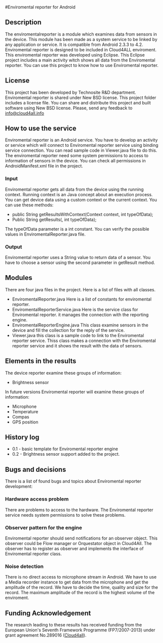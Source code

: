 #Enviromental reporter for Android

## Description
The enviromentalreporter is a module which examines data from sensors in the device.
This module has been made as a system service to be linked by any application or service. It is compatible from Android 2.3.3 to 4.2.
Enviromental reporter is designed to be included in Cloud4ALL enviroment.
This enviromental reporter was developed using Eclipse. This Eclipse project includes a main activity witch shows all data from the Enviromental reporter. You can use this project to know how to use Enviromental reporter. 

## License
This project has been developed by Technosite R&D department.
Enviromental reporter is shared under New BSD license. This project folder includes a license file.
You can share and distribute this project and built software using New BSD license.
Please, send any feedback to info@cloud4all.info

## How to use the service
Enviromental reporter is an Android service. You have to develop an activity or service which will connect to Enviromental reporter service using binding service connection.
You can read sample code in Viewer.java file to do this.
The enviromental reporter need some system permissions to access to information of sensors in the device.
You can check all permissions in AndroidManifest.xml file in the project.

### Input
Enviromental reporter gets all data from the device using the running context. Running context is an Java concept about an execution process.
You can get device data using a custom context or the current context. You can use these methods:

- public String getResultsWithContext(Context context, int typeOfData);
- Public String getResults(, int typeOfData);

The typeOfData parameter is a int constant. You can verify the possible values in EnviromentalReporter.java file.

### Output
Enviromental reporter uses a String value to return data of a sensor. 
You have to choose a sensor using the second parameter in getResult method.

## Modules
There are four java files in the project. Here is a list of files with all classes. 
- EnviromentalReporter.java
Here is a list of constants for enviromental reporter.
- EnviromentalReporterService.java
Here is the service class for Enviromental reporter. it manages the connection with the reporting engine.
- EnviromentalReporterEngine.java
This class examine sensors in the device and fill the collection for the reply of the service.
- Viewer.java
this class is a sample code to link to the Enviromental reporter service. Thiss class makes a connection with the Enviromental reporter service and it shows the result with the data of sensors.

## Elements in the results
The device reporter examine these groups of information:
- Brightness sensor

In future versions Enviromental reporter will examine these groups of information:
- Microphone
- Temperature
- Compas
- GPS position

## History log
- 0.1 - basic template for Enviromental reporter engine
- 0.2 - Brightness sensor support added to the project.


## Bugs and decisions
There is a list of found bugs and topics about Enviromental reporter development:

### Hardware access problem
There are problems to access to the hardware. The Enviromental reporter service needs system permissions to solve these problems.

### Observer pattern for the engine
Enviromental reporter should send notifications for an observer object. This observer could be Flow manager or Orquestator object in Cloud4All.
The observer has to register as observer and implements the interface of Enviromental reporter class.

### Noise detection
There is no direct access to microphone stream in Android. We have to use a Media recorder instance to get data from the microphone and get the amplitude of the record.
We have to decide the time, quality and size for the record.
The maximum amplitude of the record is the highest volume of the enviroment.


## Funding Acknowledgement

The research leading to these results has received funding from the European
Union's Seventh Framework Programme (FP7/2007-2013) under grant agreement No.289016
([Cloud4all](http://www.cloud4all.info/)).
